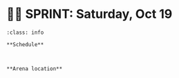 # 🚴‍♀️ SPRINT: Saturday, Oct 19

```{admonition} Main points
:class: info

**Schedule**



**Arena location**




```

